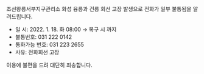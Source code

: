 조선왕릉서부지구관리소 화성 융릉과 건릉 회선 고장 발생으로 전화가 일부 불통됨을 알려드립니다.
- 일 시: 2022. 1. 18. 화 08:00 → 복구 시 까지
- 불통번호: 031 222 0142
- 통화가능 번호: 031 223 2655
- 사유: 전화회선 고장

이용에 불편을 드려 대단히 죄송합니다.